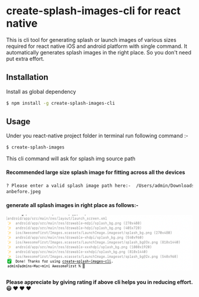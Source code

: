 # create-splash-images-cli for react native 

This is cli tool for generating splash or launch images of various sizes required for react native iOS and android platform with single command. It automatically generates splash images in the right place. So you don't need put extra effort.

## Installation

Install as global dependency

```bash
$ npm install -g create-splash-images-cli
```

## Usage

Under you react-native project folder in terminal run following command :- 

```bash
$ create-splash-images
```

This cli command will ask for splash img source path

#### Recommended large size splash image for fitting across all the devices

```bash
? Please enter a valid splash image path here:-  /Users/admin/Downloads/betterth
anbefore.jpeg 
```

#### generate all splash images in right place as follows:- 

<p>
  <img height="150" src="https://github.com/lokesh020/create-splash-images-cli/blob/master/images/OutputResult.png"></img>
</p> 

#### Please appreciate by giving rating if above cli helps you in reducing effort. :smiley: :heart: :heart: :heart:
